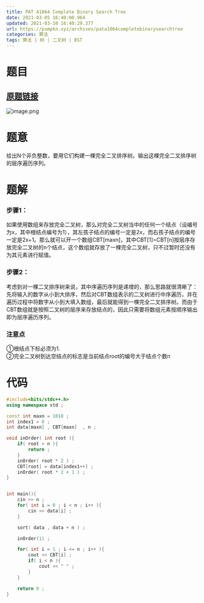 ```yaml
---
title: PAT A1064 Complete Binary Search Tree
date: 2021-03-05 16:40:00.964
updated: 2021-03-10 16:40:29.377
url: https://pumpkn.xyz/archives/pata1064completebinarysearchtree
categories: 算法
tags: 算法 | 树 | 二叉树 | BST
---
```


# 题目
## [原题链接](https://pintia.cn/problem-sets/994805342720868352/problems/994805407749357568)
![image.png](https://pumpkn.xyz/upload/2021/03/image-886cf1d869074afaa4fdfe8937af06bd.png)
# 题意
给出N个非负整数，要用它们构建一棵完全二叉排序树。输出这棵完全二叉排序树的层序遍历序列。
# 题解
### 步骤1：
如果使用数组来存放完全二叉树，那么对完全二叉树当中的任何一个结点（设编号为x，其中根结点编号为1），其左孩子结点的编号一定是2x，而右孩子结点的编号一定是2x+1。那么就可以开一个数组CBT[maxn]，其中CBT[1]~CBT[n]按层序存放完全二叉树的n个结点，这个数组就存放了一棵完全二叉树，只不过暂时还没有为其元素进行赋值。</br>
### 步骤2：
考虑到对一棵二叉排序树来说，其中序遍历序列是递增的，那么思路就很清晰了：先将输入的数字从小到大排序，然后对CBT数组表示的二叉树进行中序遍历，并在遍历过程中将数字从小到大填入数组，最后就能得到一棵完全二叉排序树。而由于CBT数组就是按照二叉树的层序来存放结点的，因此只需要将数组元素按顺序输出即为层序遍历序列。
### 注意点
①根结点下标必须为1.</br>
②完全二叉树到达空结点的标志是当前结点root的编号大于结点个数n
# 代码
```c++
#include<bits/stdc++.h>
using namespace std ;

const int maxn = 1010 ;
int index1 = 0 ;
int data[maxn] , CBT[maxn]  , n ;

void inOrder( int root ){
    if( root > n ){
        return ;
    }
    inOrder( root * 2 ) ;
    CBT[root] = data[index1++] ;
    inOrder( root * 2 + 1 ) ;
}


int main(){
    cin >> n ;
    for( int i = 0 ; i < n ; i++ ){
        cin >> data[i] ;
    }

    sort( data , data + n ) ;

    inOrder(1) ;

    for( int i = 1 ; i <= n ; i++ ){
        cout << CBT[i] ;
        if( i < n ){
            cout << " " ;
        }
    }

    return 0 ;
}

```